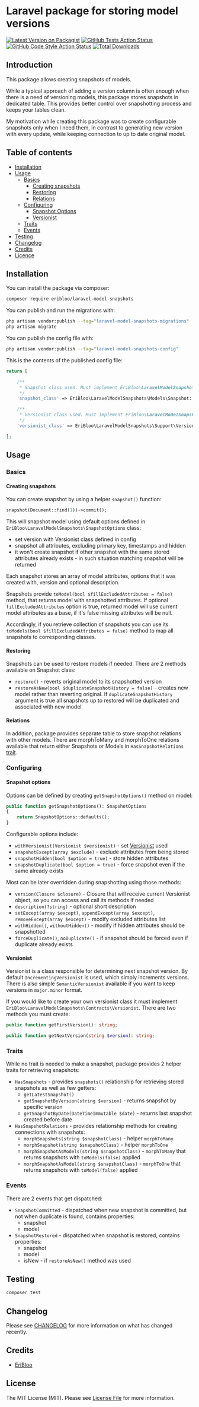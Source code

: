 # Laravel package for storing model versions

[![Latest Version on Packagist](https://img.shields.io/packagist/v/eribloo/laravel-model-snapshots.svg?style=flat-square)](https://packagist.org/packages/eribloo/laravel-model-snapshots)
[![GitHub Tests Action Status](https://img.shields.io/github/actions/workflow/status/eribloo/laravel-model-snapshots/run-tests.yml?branch=main&label=tests&style=flat-square)](https://github.com/eribloo/laravel-model-snapshots/actions?query=workflow%3Arun-tests+branch%3Amain)
[![GitHub Code Style Action Status](https://img.shields.io/github/actions/workflow/status/eribloo/laravel-model-snapshots/fix-php-code-style-issues.yml?branch=main&label=code%20style&style=flat-square)](https://github.com/eribloo/laravel-model-snapshots/actions?query=workflow%3A"Fix+PHP+code+style+issues"+branch%3Amain)
[![Total Downloads](https://img.shields.io/packagist/dt/eribloo/laravel-model-snapshots.svg?style=flat-square)](https://packagist.org/packages/eribloo/laravel-model-snapshots)

## Introduction

This package allows creating snapshots of models.

While a typical approach of adding a version column is often enough when there is a need of versioning models,
this package stores snapshots in dedicated table. This provides better control over snapshotting process and keeps your
tables clean.

My motivation while creating this package was to create configurable snapshots only when I need them, in contrast to
generating new version with every update, while keeping connection to up to date original model.

## Table of contents

- [Installation](#installation)
- [Usage](#usage)
    - [Basics](#basics)
        - [Creating snapshots](#creating-snapshots)
        - [Restoring](#restoring)
        - [Relations](#relations)
    - [Configuring](#configuring)
        - [Snapshot Options](#snapshot-options)
        - [Versionist](#versionist)
    - [Traits](#traits)
    - [Events](#events)
- [Testing](#testing)
- [Changelog](#changelog)
- [Credits](#credits)
- [Licence](#license)

## Installation

You can install the package via composer:

```bash
composer require eribloo/laravel-model-snapshots
```

You can publish and run the migrations with:

```bash
php artisan vendor:publish --tag="laravel-model-snapshots-migrations"
php artisan migrate
```

You can publish the config file with:

```bash
php artisan vendor:publish --tag="laravel-model-snapshots-config"
```

This is the contents of the published config file:

```php
return [

    /**
     * Snapshot class used. Must implement EriBloo\LaravelModelSnapshots\Contracts\Snapshot interface.
     */
    'snapshot_class' => EriBloo\LaravelModelSnapshots\Models\Snapshot::class,

    /**
     * Versionist class used. Must implement EriBloo\LaravelModelSnapshots\Contracts\Versionist interface.
     */
    'versionist_class' => EriBloo\LaravelModelSnapshots\Support\Versionists\IncrementingVersionist::class,

];
```

## Usage

### Basics

#### Creating snapshots

You can create snapshot by using a helper `snapshot()` function:

```php
snapshot(Document::find(1))->commit();
```

This will snapshot model using default options defined in `EriBloo\LaravelModelSnapshots\SnapshotOptions` class:

- set version with Versionist class defined in config
- snapshot all attributes, excluding primary key, timestamps and hidden
- it won't create snapshot if other snapshot with the same stored attributes already exists - in such situation matching
  snapshot will be returned

Each snapshot stores an array of model attributes, options that it was created with, version and optional description.

Snapshots provide `toModel(bool $fillExcludedAttributes = false)` method, that returns model with
snapshotted attributes. If optional `fillExcludedAttributes` option is true, returned model will use current model
attributes as a base, if it's false missing attributes will be null.

Accordingly, if you retrieve collection of snapshots you can use its `toModels(bool $fillExcludedAttributes = false)`
method to map all snapshots to corresponding classes.

#### Restoring

Snapshots can be used to restore models if needed. There are 2 methods available on Snapshot class:

- `restore()` - reverts original model to its snapshotted version
- `restoreAsNew(bool $duplicateSnapshotHistory = false)` - creates new model rather than reverting original. If
  `duplicateSnapshotHistory` argument is true all snapshots up to restored will be duplicated and associated with
  new model

#### Relations

In addition, package provides separate table to store snapshot relations with other models. There are morphToMany and
morphToOne relations available that return either Snapshots or Models in `HasSnapshotRelations` [trait](#traits).

### Configuring

#### Snapshot options

Options can be defined by creating `getSnapshotOptions()` method on model:

```php
public function getSnapshotOptions(): SnapshotOptions
{
    return SnapshotOptions::defaults();
}
```

Configurable options include:

- `withVersionist(Versionist $versionist)` - set [Versionist](#versionist) used
- `snapshotExcept(array $exclude)` - exclude attributes from being stored
- `snapshotHidden(bool $option = true)` - store hidden attributes
- `snapshotDuplicate(bool $option = true)` - force snapshot even if the same already exists

Most can be later overridden during snapshotting using those methods:

- `version(Closure $closure)` - Closure that will receive current Versionist object, so you can access and call its
  methods if needed
- `description(?string)` - optional short description
- `setExcept(array $except)`, `appendExcept(array $except)`, `removeExcept(array $except)` - modify excluded attributes
  list
- `withHidden()`, `withoutHidden()` - modify if hidden attributes should be snapshotted
- `forceDuplicate()`, `noDuplicate()` - if snapshot should be forced even if duplicate already exists

#### Versionist

Versionist is a class responsible for determining next snapshot version.
By default `IncrementingVersionist` is used, which simply increments versions.
There is also simple `SemanticVersionist` available if you want to keep versions in `major.minor` format.

If you would like to create your own versionist class it must implement
`EriBloo\LaravelModelSnapshots\Contracts\Versionist`. There are two methods you must create:

```php
public function getFirstVersion(): string;

public function getNextVersion(string $version): string;
```

### Traits

While no trait is needed to make a snapshot, package provides 2 helper traits for retrieving snapshots:

- `HasSnapshots` - provides `snapshots()` relationship for retrieving stored snapshots as well as few getters:
    - `getLatestSnapshot()`
    - `getSnapshotByVersion(string $version)` - returns snapshot by specific version
    - `getSnapshotByDate(DateTimeImmutable $date)` - returns last snapshot created before date
- `HasSnapshotRelations` - provides relationship methods for creating connections with snapshots:
    - `morphSnapshots(string $snapshotClass)` - helper `morphToMany`
    - `morphSnapshot(string $snapshotClass)` - helper `morphToOne`
    - `morphSnapshotAsModels(string $snapshotClass)` - `morphToMany` that returns snapshots with `toModels(false)`
      applied
    - `morphSnapshotAsModel(string $snapshotClass)` - `morphToOne` that returns snapshots with `toModel(false)`
      applied

### Events

There are 2 events that get dispatched:

- `SnapshotCommitted` - dispatched when new snapshot is committed, but not when
  duplicate is found, contains properties:
    - snapshot
    - model
- `SnapshotRestored` - dispatched when snapshot is restored, contains properties:
    - snapshot
    - model
    - isNew - if `restoreAsNew()` method was used

## Testing

```bash
composer test
```

## Changelog

Please see [CHANGELOG](CHANGELOG.md) for more information on what has changed recently.

[//]: # (## Contributing)

[//]: # ()

[//]: # (Please see [CONTRIBUTING]&#40;CONTRIBUTING.md&#41; for details.)

[//]: # (## Security Vulnerabilities)

[//]: # ()

[//]: # (Please review [our security policy]&#40;../../security/policy&#41; on how to report security vulnerabilities.)

## Credits

- [EriBloo](https://github.com/EriBloo)

[//]: # (- [All Contributors]&#40;../../contributors&#41;)

## License

The MIT License (MIT). Please see [License File](LICENSE.md) for more information.
